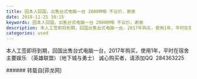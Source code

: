 ```yaml
---
title: 因本人回国，出售台式电脑一台 2000RMB 不议价，谢谢
date: 2018-11-25 10:15
keywords: 因本人回国，出售台式电脑一台 2000RMB 不议价，谢谢
description: 本人工签即将到期，回国出售台式电脑一台，2017年购买，使用1年，平时在宿舍主要娱乐 （英雄联盟）（地下城与勇士） 诚心购买者，请添加QQ  284363225 
categories: used
---
```

<td class="t_f" id="postmessage_2349228">

本人工签即将到期，回国出售台式电脑一台，2017年购买，使用1年，平时在宿舍主要娱乐 （英雄联盟）（地下城与勇士） 诚心购买者，请添加QQ  284363225 <br/>
</td>
###### 转载自[菲龙网]